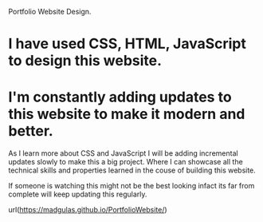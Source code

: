 Portfolio Website Design.

# I have used CSS, HTML, JavaScript to design this website. 
# I'm constantly adding updates to this website to make it modern and better. 
As I learn more about CSS and JavaScript I will be adding incremental updates slowly to make this a big project. Where I can showcase all the technical skills and properties learned in the couse of building this website.

If someone is watching this might not be the best looking infact its far from complete will keep updating this regularly. 

url(https://madgulas.github.io/PortfolioWebsite/)
